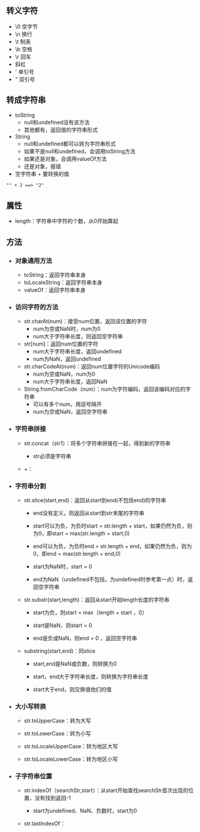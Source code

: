 ## 转义字符

* \0 空字节
* \n 换行
* \t 制表
* \b 空格
* \r 回车
* 斜杠
* \' 单引号
* \" 双引号

## 转成字符串

* toString
  * null和undefined没有该方法
  * 其他都有，返回值的字符串形式
* String
  * null和undefined都可以转为字符串形式
  * 如果不是null和undefined，会调用toString方法
  * 如果还是对象，会调用valueOf方法
  * 还是对象，报错
* 空字符串 + 要转换的值

```markdown
"" + 2 ==> "2"
```

## 属性

* length：字符串中字符的个数，从0开始算起

## 方法

* ### 对象通用方法

  * toString：返回字符串本身
  * toLocaleString：返回字符串本身
  * valueOf：返回字符串本身
* ### 访问字符的方法

  * str.charAt\(num\)：接受num位置，返回该位置的字符
    * num为空或NaN时，num为0
    * num大于字符串长度，则返回空字符串
  * str\[num\]：返回num位置的字符
    * num大于字符串长度，返回undefined
    * num为NaN，返回undefined
  * str.charCodeAt\(num\)：返回num位置字符的Unicode编码
    * num为空或NaN，num为0
    * num大于字符串长度，返回NaN
  * String.fromCharCode（num）：num为字符编码，返回该编码对应的字符串
    * 可以有多个num，用逗号隔开
    * num为空或NaN，返回空字符串
* ### 字符串拼接

  * str.concat（str1）：将多个字符串拼接在一起，得到新的字符串

    * str必须是字符串

  * +：
* ### 字符串分割

  * str.slice\(start,end\)：返回从start到end\(不包括end\)的字符串

    * end没有定义，则返回从start到str末尾的字符串

    * start可以为负，为负时start = str.length + start，如果仍然为负，则为0，即start = max\(str.length + start,0\)

    * end可以为负，为负时end = str.length + end，如果仍然为负，则为0，即end = max\(str.length + end,0\)

    * start为NaN时，start = 0

    * end为NaN（undefined不包括，为undefined时参考第一点）时，返回空字符串

  * str.substr\(start,length\)：返回从start开始length长度的字符串

    * start为负，则start = max（length + start ，0）

    * start是NaN，则start = 0

    * end是负或NaN，则end = 0 ，返回空字符串

  * substring\(start,end\)：同slice

    * start,end是NaN或负数，则转换为0

    * start，end大于字符串长度，则转换为字符串长度

    * start大于end，则交换值他们的值
* ### 大小写转换

  * str.toUpperCase：转为大写

  * str.toLowerCase：转为小写

  * str.toLocaleUpperCase：转为地区大写

  * str.toLocaleLowerCase：转为地区小写
* ### 子字符串位置

  * str.indexOf（searchStr,start）：从start开始查找searchStr首次出现的位置，没有找到返回-1

    * start为undefined、NaN、负数时，start为0

  * str.lastIndexOf：



